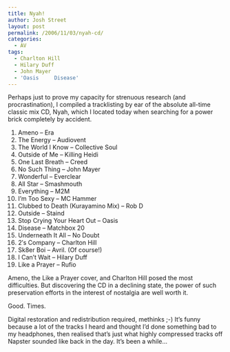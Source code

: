 ```yaml
---
title: Nyah!
author: Josh Street
layout: post
permalink: /2006/11/03/nyah-cd/
categories:
  - AV
tags:
  - Charlton Hill
  - Hilary Duff
  - John Mayer
  - 'Oasis     Disease'
---
```

Perhaps just to prove my capacity for strenuous research (and procrastination), I compiled a tracklisting by ear of the absolute all-time classic mix CD, Nyah, which I located today when searching for a power brick completely by accident.

1.  Ameno &#8211; Era
2.  The Energy &#8211; Audiovent
3.  The World I Know &#8211; Collective Soul
4.  Outside of Me &#8211; Killing Heidi
5.  One Last Breath &#8211; Creed
6.  No Such Thing &#8211; John Mayer
7.  Wonderful &#8211; Everclear
8.  All Star &#8211; Smashmouth
9.  Everything &#8211; M2M
10. I&#8217;m Too Sexy &#8211; MC Hammer
11. Clubbed to Death (Kurayamino Mix) &#8211; Rob D
12. Outside &#8211; Staind
13. Stop Crying Your Heart Out &#8211; Oasis
14. Disease &#8211; Matchbox 20
15. Underneath It All &#8211; No Doubt
16. 2&#8242;s Company &#8211; Charlton Hill
17. Sk8er Boi &#8211; Avril. (Of course!)
18. I Can&#8217;t Wait &#8211; Hilary Duff
19. Like a Prayer &#8211; Rufio

Ameno, the Like a Prayer cover, and Charlton Hill posed the most difficulties. But discovering the CD in a declining state, the power of such preservation efforts in the interest of nostalgia are well worth it.

Good. Times.

Digital restoration and redistribution required, methinks ;-) It&#8217;s funny because a lot of the tracks I heard and thought I&#8217;d done something bad to my headphones, then realised that&#8217;s just what highly compressed tracks off Napster sounded like back in the day. It&#8217;s been a while&#8230;